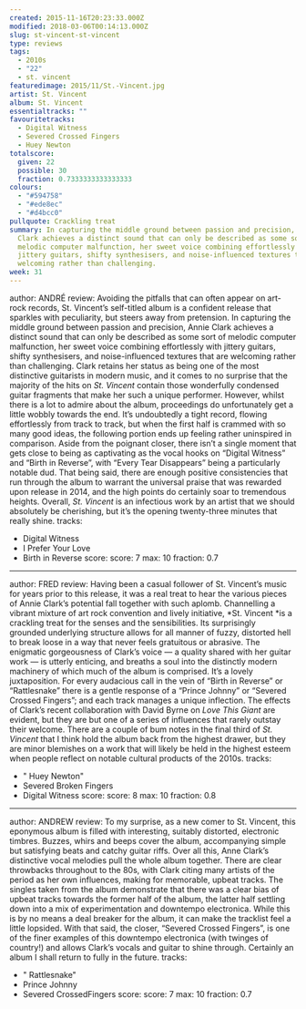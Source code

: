```yaml
---
created: 2015-11-16T20:23:33.000Z
modified: 2018-03-06T00:14:13.000Z
slug: st-vincent-st-vincent
type: reviews
tags:
  - 2010s
  - "22"
  - st. vincent
featuredimage: 2015/11/St.-Vincent.jpg
artist: St. Vincent
album: St. Vincent
essentialtracks: ""
favouritetracks:
  - Digital Witness
  - Severed Crossed Fingers
  - Huey Newton
totalscore:
  given: 22
  possible: 30
  fraction: 0.7333333333333333
colours:
  - "#594758"
  - "#ede8ec"
  - "#d4bcc0"
pullquote: Crackling treat
summary: In capturing the middle ground between passion and precision, Annie
  Clark achieves a distinct sound that can only be described as some sort of
  melodic computer malfunction, her sweet voice combining effortlessly with
  jittery guitars, shifty synthesisers, and noise-influenced textures that are
  welcoming rather than challenging.
week: 31
---
```

author: ANDRÉ
review: Avoiding the pitfalls that can often appear on art-rock records, St.
  Vincent’s self-titled album is a confident release that sparkles with
  peculiarity, but steers away from pretension. In capturing the middle ground
  between passion and precision, Annie Clark achieves a distinct sound that can
  only be described as some sort of melodic computer malfunction, her sweet
  voice combining effortlessly with jittery guitars, shifty synthesisers, and
  noise-influenced textures that are welcoming rather than challenging. Clark
  retains her status as being one of the most distinctive guitarists in modern
  music, and it comes to no surprise that the majority of the hits on *St.
  Vincent* contain those wonderfully condensed guitar fragments that make her
  such a unique performer. However, whilst there is a lot to admire about the
  album, proceedings do unfortunately get a little wobbly towards the end. It’s
  undoubtedly a tight record, flowing effortlessly from track to track, but when
  the first half is crammed with so many good ideas, the following portion ends
  up feeling rather uninspired in comparison. Aside from the poignant closer,
  there isn’t a single moment that gets close to being as captivating as the
  vocal hooks on “Digital Witness” and “Birth in Reverse”, with “Every Tear
  Disappears” being a particularly notable dud. That being said, there are
  enough positive consistencies that run through the album to warrant the
  universal praise that was rewarded upon release in 2014, and the high points
  do certainly soar to tremendous heights. Overall, *St. Vincent* is an
  infectious work by an artist that we should absolutely be cherishing, but it’s
  the opening twenty-three minutes that really shine.
tracks:
  - Digital Witness
  - ­I Prefer Your Love
  - ­Birth in Reverse
score:
  score: 7
  max: 10
  fraction: 0.7
---
author: FRED
review: Having been a casual follower of St. Vincent’s music for years prior to
  this release, it was a real treat to hear the various pieces of Annie Clark’s
  potential fall together with such aplomb. Channelling a vibrant mixture of art
  rock convention and lively initiative, *St. Vincent *is a crackling treat for
  the senses and the sensibilities. Its surprisingly grounded underlying
  structure allows for all manner of fuzzy, distorted hell to break loose in a
  way that never feels gratuitous or abrasive. The enigmatic gorgeousness of
  Clark’s voice — a quality shared with her guitar work — is utterly enticing,
  and breaths a soul into the distinctly modern machinery of which much of the
  album is comprised. It’s a lovely juxtaposition. For every audacious call in
  the vein of “Birth in Reverse” or “Rattlesnake” there is a gentle response of
  a “Prince Johnny” or “Severed Crossed Fingers”; and each track manages a
  unique inflection. The effects of Clark’s recent collaboration with David
  Byrne on *Love This Giant* are evident, but they are but one of a series of
  influences that rarely outstay their welcome. There are a couple of bum notes
  in the final third of *St. Vincent* that I think hold the album back from the
  highest drawer, but they are minor blemishes on a work that will likely be
  held in the highest esteem when people reflect on notable cultural products of
  the 2010s.
tracks:
  - " Huey Newton"
  - ­Severed Broken Fingers
  - ­Digital Witness
score:
  score: 8
  max: 10
  fraction: 0.8
---
author: ANDREW
review: To my surprise, as a new comer to St. Vincent, this eponymous album is
  filled with interesting, suitably distorted, electronic timbres. Buzzes, whirs
  and beeps cover the album, accompanying simple but satisfying beats and catchy
  guitar riffs. Over all this, Anne Clark’s distinctive vocal melodies pull the
  whole album together. There are clear throwbacks throughout to the 80s, with
  Clark citing many artists of the period as her own influences, making for
  memorable, upbeat tracks. The singles taken from the album demonstrate that
  there was a clear bias of upbeat tracks towards the former half of the album,
  the latter half settling down into a mix of experimentation and downtempo
  electronica. While this is by no means a deal breaker for the album, it can
  make the tracklist feel a little lopsided. With that said, the closer,
  “Severed Crossed Fingers”, is one of the finer examples of this downtempo
  electronica (with twinges of country!) and allows Clark’s vocals and guitar to
  shine through. Certainly an album I shall return to fully in the future.
tracks:
  - " Rattlesnake"
  - ­Prince Johnny
  - ­Severed CrossedFingers
score:
  score: 7
  max: 10
  fraction: 0.7
